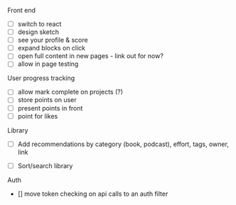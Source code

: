 Front end
-[ ] switch to react 
-[ ] design sketch
-[ ] see your profile & score 
-[ ] expand blocks on click 
-[ ] open full content in new pages - link out for now? 
-[ ] allow in page testing

User progress tracking
-[ ] allow mark complete on projects (?)
-[ ] store points on user 
-[ ] present points in front 
-[ ] point for likes 

Library 
-[ ] Add recommendations by category (book, podcast), effort, tags, owner, link 
-[ ] Sort/search library 


Auth
- [] move token checking on api calls to an auth filter

